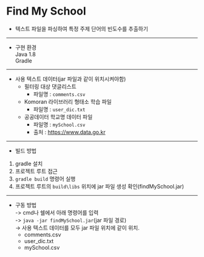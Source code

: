 # Find My School

- 텍스트 파일을 파싱하여 특정 주제 단어의 빈도수를 추출하기

---

- 구현 환경  
Java 1.8  
Gradle  

---

- 사용 텍스트 데이터(jar 파일과 같이 위치시켜야함)  
  - 필터링 대상 댓글리스트  
    - 파일명 : `comments.csv`  
  - Komoran 라이브러리 형태소 학습 파일  
    - 파일명 : `user_dic.txt`  
  - 공공데이터 학교명 데이터 파일  
    - 파일명 : `mySchool.csv`  
    - 출처 : https://www.data.go.kr  

---

- 빌드 방법  
1. gradle 설치  
2. 프로젝트 루트 접근  
3. `gradle build` 명령어 실행  
4. 프로젝트 루트의 `build\libs` 위치에 jar 파일 생성 확인(findMySchool.jar)  

---  

- 구동 방법  
-> cmd나 쉘에서 아래 명령어를 입력  
-> `java -jar findMySchool.jar`(jar 파일 경로)  
-> 사용 텍스트 데이터를 모두 jar 파일 위치에 같이 위치.  
  - comments.csv  
  - user_dic.txt  
  - mySchool.csv  
